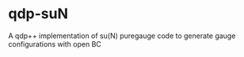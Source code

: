qdp-suN
=======

A qdp++ implementation of su(N) puregauge code to generate gauge configurations with open BC
